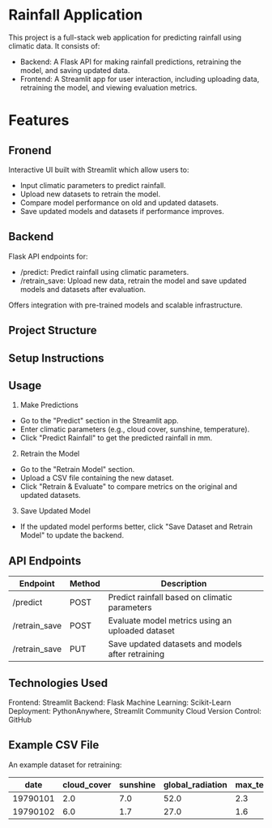 # Rainfall Application
This project is a full-stack web application for predicting rainfall using climatic data. It consists of:
- Backend: A Flask API for making rainfall predictions, retraining the model, and saving updated data.
- Frontend: A Streamlit app for user interaction, including uploading data, retraining the model, and viewing evaluation metrics.

# Features

## Fronend
Interactive UI built with Streamlit which allow users to:
- Input climatic parameters to predict rainfall.
- Upload new datasets to retrain the model.
- Compare model performance on old and updated datasets.
- Save updated models and datasets if performance improves.

## Backend
Flask API endpoints for:
- /predict: Predict rainfall using climatic parameters.
- /retrain_save: Upload new data, retrain the model and save updated models and datasets after evaluation.

Offers integration with pre-trained models and scalable infrastructure.

## Project Structure

## Setup Instructions

## Usage
1. Make Predictions
- Go to the "Predict" section in the Streamlit app.
- Enter climatic parameters (e.g., cloud cover, sunshine, temperature).
- Click "Predict Rainfall" to get the predicted rainfall in mm.
2. Retrain the Model
- Go to the "Retrain Model" section.
- Upload a CSV file containing the new dataset.
- Click "Retrain & Evaluate" to compare metrics on the original and updated datasets.
3. Save Updated Model
- If the updated model performs better, click "Save Dataset and Retrain Model" to update the backend.

## API Endpoints

|Endpoint	   |Method	|Description|
|--------------|--------|-|
|/predict	   |POST	|Predict rainfall based on climatic parameters|
|/retrain_save |POST	|Evaluate model metrics using an uploaded dataset|
|/retrain_save |PUT	    |Save updated datasets and models after retraining|

## Technologies Used
Frontend: Streamlit
Backend: Flask
Machine Learning: Scikit-Learn
Deployment: PythonAnywhere, Streamlit Community Cloud
Version Control: GitHub

## Example CSV File
An example dataset for retraining:

|date    |cloud_cover|sunshine|global_radiation|max_temp|mean_temp|min_temp|precipitation|pressure|snow_depth|
|--------|-----------|--------|----------------|--------|---------|--------|-------------|--------|----------|
|19790101|2.0        |7.0     |52.0            |2.3     |-4.1     |-7.5    |0.4          |101900  |9.0       |
|19790102|6.0        |1.7     |27.0            |1.6     |-2.6     |-7.5    |0.0          |102530  |8.0       |

